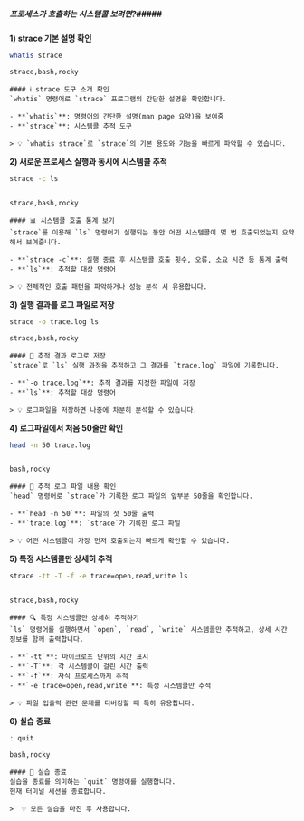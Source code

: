 ##### 프로세스가 호출하는 시스템콜 보려면?#####

**1) strace 기본 설명 확인**

```bash
whatis strace
```

```tech
strace,bash,rocky
```

```desc
#### ℹ️ strace 도구 소개 확인
`whatis` 명령어로 `strace` 프로그램의 간단한 설명을 확인합니다.

- **`whatis`**: 명령어의 간단한 설명(man page 요약)을 보여줌
- **`strace`**: 시스템콜 추적 도구

> 💡 `whatis strace`로 `strace`의 기본 용도와 기능을 빠르게 파악할 수 있습니다.
```

**2) 새로운 프로세스 실행과 동시에 시스템콜 추적**

```bash
strace -c ls
```

```no-err-check
```

```tech
strace,bash,rocky
```

```desc
#### 📊 시스템콜 호출 통계 보기
`strace`를 이용해 `ls` 명령어가 실행되는 동안 어떤 시스템콜이 몇 번 호출되었는지 요약해서 보여줍니다.

- **`strace -c`**: 실행 종료 후 시스템콜 호출 횟수, 오류, 소요 시간 등 통계 출력
- **`ls`**: 추적할 대상 명령어

> 💡 전체적인 호출 패턴을 파악하거나 성능 분석 시 유용합니다.
```

**3) 실행 결과를 로그 파일로 저장**

```bash
strace -o trace.log ls
```

```tech
strace,bash,rocky
```

```desc
#### 📝 추적 결과 로그로 저장
`strace`로 `ls` 실행 과정을 추적하고 그 결과를 `trace.log` 파일에 기록합니다.

- **`-o trace.log`**: 추적 결과를 지정한 파일에 저장
- **`ls`**: 추적할 대상 명령어

> 💡 로그파일을 저장하면 나중에 차분히 분석할 수 있습니다.
```

**4) 로그파일에서 처음 50줄만 확인**

```bash
head -n 50 trace.log
```
```no-err-check
```

```tech
bash,rocky
```

```desc
#### 📜 추적 로그 파일 내용 확인
`head` 명령어로 `strace`가 기록한 로그 파일의 앞부분 50줄을 확인합니다.

- **`head -n 50`**: 파일의 첫 50줄 출력
- **`trace.log`**: `strace`가 기록한 로그 파일

> 💡 어떤 시스템콜이 가장 먼저 호출되는지 빠르게 확인할 수 있습니다.
```

**5) 특정 시스템콜만 상세히 추적**

```bash
strace -tt -T -f -e trace=open,read,write ls
```
```no-err-check
```
```tech
strace,bash,rocky
```

```desc
#### 🔍 특정 시스템콜만 상세히 추적하기
`ls` 명령어를 실행하면서 `open`, `read`, `write` 시스템콜만 추적하고, 상세 시간 정보를 함께 출력합니다.

- **`-tt`**: 마이크로초 단위의 시간 표시
- **`-T`**: 각 시스템콜이 걸린 시간 출력
- **`-f`**: 자식 프로세스까지 추적
- **`-e trace=open,read,write`**: 특정 시스템콜만 추적

> 💡 파일 입출력 관련 문제를 디버깅할 때 특히 유용합니다.
```

**6) 실습 종료**

```bash
: quit
```

```tech
bash,rocky
```

```desc
#### 👋 실습 종료
실습을 종료를 의미하는 `quit` 명령어를 실행합니다.
현재 터미널 세션을 종료합니다.

>  💡 모든 실습을 마친 후 사용합니다.
```
